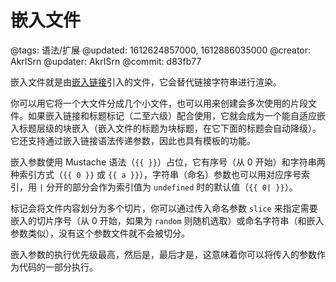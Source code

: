# 嵌入文件

@tags: 语法/扩展
@updated: 1612624857000, 1612886035000
@creator: AkrISrn
@updater: AkrISrn
@commit: d83fb77

嵌入文件就是由[嵌入链接](/zh/docs/links.md "#")引入的文件，它会替代链接字符串进行渲染。

你可以用它将一个大文件分成几个小文件，也可以用来创建会多次使用的片段文件。如果嵌入链接和标题标记（二至六级）配合使用，它就会成为一个能自适应嵌入标题层级的块嵌入（嵌入文件的标题为块标题，在它下面的标题会自动降级）。它还支持通过嵌入链接语法传递参数，因此也具有模板的功能。

嵌入参数使用 Mustache 语法（`{{ }}`）占位，它有序号（从 0 开始）和字符串两种索引方式（`{{ 0 }}` 或 `{{ a }}`），字符串（命名）参数也可以用对应序号索引，用 `|` 分开的部分会作为索引值为 `undefined` 时的默认值（`{{ 0| }}`）。

[](/zh/docs/slice.md "#")标记会将文件内容划分为多个切片，你可以通过传入命名参数 `slice` 来指定需要嵌入的切片序号（从 0 开始，如果为 `random` 则随机选取）或命名字符串（和嵌入参数类似），没有这个参数文件就不会被切分。

嵌入参数的执行优先级最高，然后是[](/zh/docs/slice.md "#")，最后才是[](/zh/docs/inline-script.md "#")，这意味着你可以将传入的参数作为代码的一部分执行。
